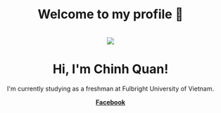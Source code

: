 <body>
<h1 align="center"> Welcome to my profile 👀 </h1>
<br>
<div align="center">
<img src="https://media.tenor.com/gnXUKmOUaOUAAAAC/fish-recoil.gif">
</div>
<h1 align="center">Hi, I'm Chinh Quan</a>!</h1>
<p align="center">
</p>
<p align="center"> I'm currently studying as a freshman at Fulbright University of Vietnam.</p>
<p align="center">
  <strong><a href="https://www.facebook.com/nguyen.chinhquan.58/">Facebook</a></strong> 
</p>
